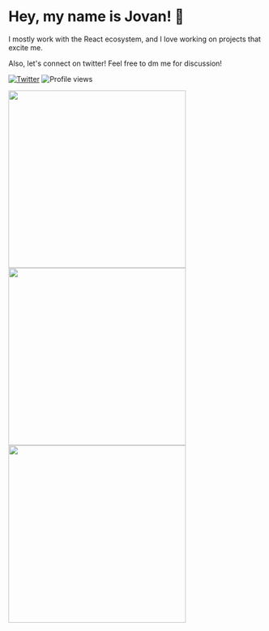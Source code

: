 
# Hey, my name is Jovan! 👋
I mostly work with the React ecosystem, and I love working on projects that excite me.

Also, let's connect on twitter! Feel free to dm me for discussion!

[![Twitter](https://img.shields.io/twitter/url/https/twitter.com/miljkoviccjovan.svg?style=social&label=Follow%20%40miljkoviccjovan)](https://twitter.com/miljkoviccjovan)
![Profile views](https://komarev.com/ghpvc/?username=miljkovicjovan&color=gray)

<img width=350 src="https://github-readme-streak-stats.herokuapp.com/?user=miljkovicjovan&theme=prussian&hide_border=true" /><br/>
<img width=350 src="https://github-readme-stats.vercel.app/api?username=miljkovicjovan&theme=prussian&show_icons=true&hide_border=true&count_private=true" /><br/>
<img width=350 src="https://github-readme-stats.vercel.app/api/top-langs/?username=miljkovicjovan&theme=prussian&show_icons=true&hide_border=true&layout=compact" />

